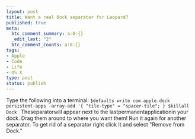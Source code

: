 ```yaml
--- 
layout: post
title: Want a real Dock separator for Leopard?
published: true
meta: 
  btc_comment_summary: a:0:{}
  _edit_last: "2"
  btc_comment_counts: a:0:{}
tags: 
- Apple
- Code
- Life
- OS X
type: post
status: publish
---
```

Type the following into a terminal: `$defaults write com.apple.dock persistent-apps -array-add '{ "tile-type" = "spacer-tile"; } $killall Dock ` Theseparatorwill appear next to the lastpermanentapplicationin your dock. Drag them around to where you want them! Run it again for another separator. To get rid of a separator right click it and select "Remove from Dock." 
